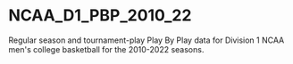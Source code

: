 # NCAA_D1_PBP_2010_22

Regular season and tournament-play Play By Play data for Division 1 NCAA men's college basketball for the 2010-2022 seasons.
